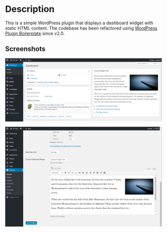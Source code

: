 # Description

This is a simple WordPress plugin that displays a dashboard widget with static HTML content. The codebase has been refactored using [WordPress Plugin Boilerplate](https://github.com/DevinVinson/WordPress-Plugin-Boilerplate) since v2.0.

## Screenshots

![Dashboard widget appearance](/assets/screenshot-1.png)

![Dashboard widget settings for title and content](/assets/screenshot-2.png)